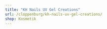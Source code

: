 ```yaml
---
title: "KH Nails UV Gel Creations"
url: /cloppenburg/kh-nails-uv-gel-creations/
shop: Kosmetik
---
```

